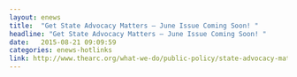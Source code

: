 ```yaml
---
layout: enews
title:  "Get State Advocacy Matters – June Issue Coming Soon! "
headline: "Get State Advocacy Matters – June Issue Coming Soon! "
date:   2015-08-21 09:09:59
categories: enews-hotlinks
link: http://www.thearc.org/what-we-do/public-policy/state-advocacy-matters 
---
```

